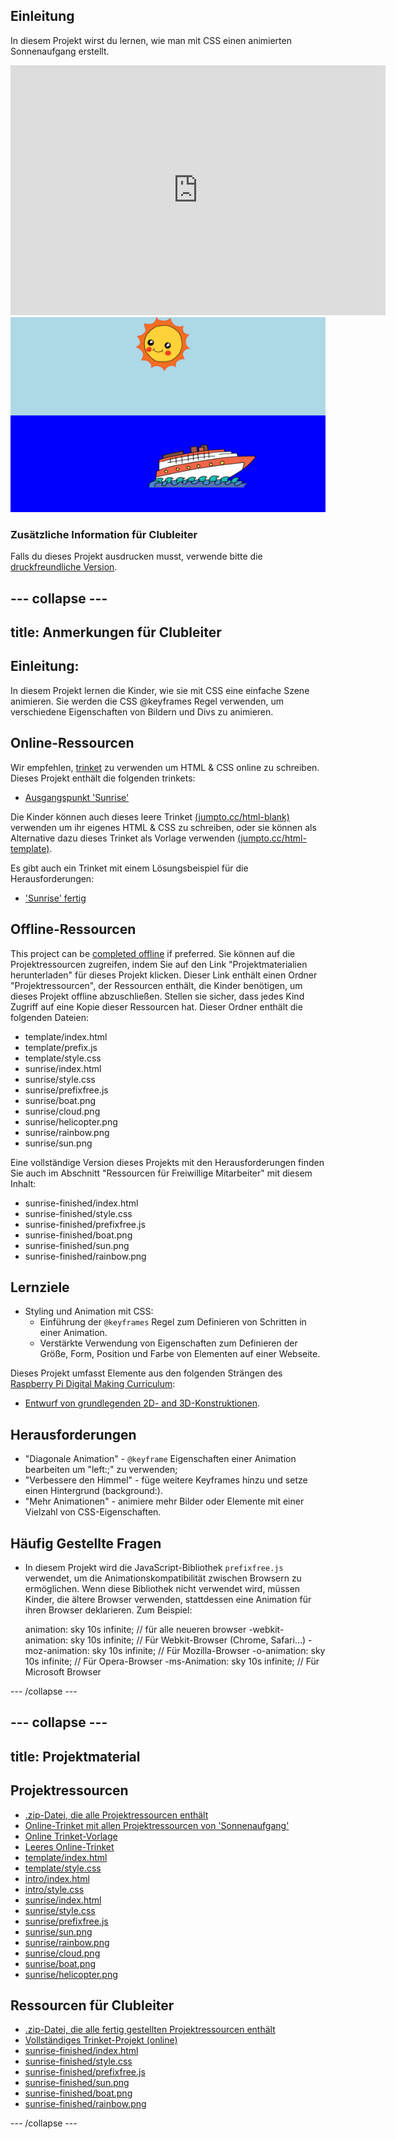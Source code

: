 ## Einleitung

In diesem Projekt wirst du lernen, wie man mit CSS einen animierten Sonnenaufgang erstellt.

<div class="trinket">
  <iframe src="https://trinket.io/embed/html/abcc0284a3?outputOnly=true&start=result" width="600" height="400" frameborder="0" marginwidth="0" marginheight="0" allowfullscreen>
  </iframe>
  <img src="images/sunrise-final.png">
</div>

### Zusätzliche Information für Clubleiter

Falls du dieses Projekt ausdrucken musst, verwende bitte die [druckfreundliche Version](https://projects.raspberrypi.org/en/projects/sunrise/print).

## \--- collapse \---

## title: Anmerkungen für Clubleiter

## Einleitung:

In diesem Projekt lernen die Kinder, wie sie mit CSS eine einfache Szene animieren. Sie werden die CSS @keyframes Regel verwenden, um verschiedene Eigenschaften von Bildern und Divs zu animieren.

## Online-Ressourcen

Wir empfehlen, [trinket](https://trinket.io/) zu verwenden um HTML & CSS online zu schreiben. Dieses Projekt enthält die folgenden trinkets:

+ [Ausgangspunkt 'Sunrise'](http://jumpto.cc/web-sunrise)

Die Kinder können auch dieses leere Trinket [(jumpto.cc/html-blank)](http://jumpto.cc/html-blank) verwenden um ihr eigenes HTML & CSS zu schreiben, oder sie können als Alternative dazu dieses Trinket als Vorlage verwenden [(jumpto.cc/html-template)](http://jumpto.cc/html-template).

Es gibt auch ein Trinket mit einem Lösungsbeispiel für die Herausforderungen:

+ ['Sunrise' fertig](https://trinket.io/html/abcc0284a3)

## Offline-Ressourcen

This project can be [completed offline](https://rpf.io/html-offline) if preferred. Sie können auf die Projektressourcen zugreifen, indem Sie auf den Link "Projektmaterialien herunterladen" für dieses Projekt klicken. Dieser Link enthält einen Ordner "Projektressourcen", der Ressourcen enthält, die Kinder benötigen, um dieses Projekt offline abzuschließen. Stellen sie sicher, dass jedes Kind Zugriff auf eine Kopie dieser Ressourcen hat. Dieser Ordner enthält die folgenden Dateien:

+ template/index.html
+ template/prefix.js
+ template/style.css
+ sunrise/index.html
+ sunrise/style.css
+ sunrise/prefixfree.js
+ sunrise/boat.png
+ sunrise/cloud.png
+ sunrise/helicopter.png
+ sunrise/rainbow.png
+ sunrise/sun.png

Eine vollständige Version dieses Projekts mit den Herausforderungen finden Sie auch im Abschnitt "Ressourcen für Freiwillige Mitarbeiter" mit diesem Inhalt:

+ sunrise-finished/index.html
+ sunrise-finished/style.css
+ sunrise-finished/prefixfree.js
+ sunrise-finished/boat.png
+ sunrise-finished/sun.png
+ sunrise-finished/rainbow.png

## Lernziele

+ Styling und Animation mit CSS: 
    + Einführung der `@keyframes` Regel zum Definieren von Schritten in einer Animation.
    + Verstärkte Verwendung von Eigenschaften zum Definieren der Größe, Form, Position und Farbe von Elementen auf einer Webseite.

Dieses Projekt umfasst Elemente aus den folgenden Strängen des [Raspberry Pi Digital Making Curriculum](http://rpf.io/curriculum):

+ [Entwurf von grundlegenden 2D- and 3D-Konstruktionen](https://www.raspberrypi.org/curriculum/design/creator).

## Herausforderungen

+ "Diagonale Animation" - `@keyframe` Eigenschaften einer Animation bearbeiten um "left:;" zu verwenden;
+ "Verbessere den Himmel" - füge weitere Keyframes hinzu und setze einen Hintergrund (background:).
+ "Mehr Animationen" - animiere mehr Bilder oder Elemente mit einer Vielzahl von CSS-Eigenschaften. 

## Häufig Gestellte Fragen

+ In diesem Projekt wird die JavaScript-Bibliothek `prefixfree.js` verwendet, um die Animationskompatibilität zwischen Browsern zu ermöglichen. Wenn diese Bibliothek nicht verwendet wird, müssen Kinder, die ältere Browser verwenden, stattdessen eine Animation für ihren Browser deklarieren. Zum Beispiel:

    animation: sky 10s infinite; // für alle neueren browser
    -webkit-animation: sky 10s infinite; // Für Webkit-Browser (Chrome, Safari...)
    -moz-animation: sky 10s infinite; // Für Mozilla-Browser
    -o-animation: sky 10s infinite; // Für Opera-Browser
    -ms-Animation: sky 10s infinite; // Für Microsoft Browser 
    

\--- /collapse \---

## \--- collapse \---

## title: Projektmaterial

## Projektressourcen

+ [.zip-Datei, die alle Projektressourcen enthält](https://github.com/raspberrypilearning/sunrise/raw/master/en/resources/sunrise-project-resources.zip)
+ [Online-Trinket mit allen Projektressourcen von 'Sonnenaufgang'](http://jumpto.cc/web-sunrise)
+ [Online Trinket-Vorlage](http://jumpto.cc/trinket-template)
+ [Leeres Online-Trinket](http://jumpto.cc/trinket-blank)
+ [template/index.html](https://github.com/raspberrypilearning/sunrise/raw/master/en/resources/template-index.html)
+ [template/style.css](https://github.com/raspberrypilearning/sunrise/raw/master/en/resources/template-style.css)
+ [intro/index.html](https://github.com/raspberrypilearning/sunrise/raw/master/en/resources/intro-index.html)
+ [intro/style.css](https://github.com/raspberrypilearning/sunrise/raw/master/en/resources/intro-style.css)
+ [sunrise/index.html](https://github.com/raspberrypilearning/sunrise/raw/master/en/resources/sunrise-index.html)
+ [sunrise/style.css](https://github.com/raspberrypilearning/sunrise/raw/master/en/resources/sunrise-style.css)
+ [sunrise/prefixfree.js](https://github.com/raspberrypilearning/sunrise/raw/master/en/resources/sunrise-prefixfree.js)
+ [sunrise/sun.png](https://github.com/raspberrypilearning/sunrise/raw/master/en/resources/sunrise-sun.png)
+ [sunrise/rainbow.png](https://github.com/raspberrypilearning/sunrise/raw/master/en/resources/sunrise-rainbow.png)
+ [sunrise/cloud.png](https://github.com/raspberrypilearning/sunrise/raw/master/en/resources/sunrise-cloud.png)
+ [sunrise/boat.png](https://github.com/raspberrypilearning/sunrise/raw/master/en/resources/sunrise-boat.png)
+ [sunrise/helicopter.png](https://github.com/raspberrypilearning/sunrise/raw/master/en/resources/sunrise-helicopter.png)

## Ressourcen für Clubleiter

+ [.zip-Datei, die alle fertig gestellten Projektressourcen enthält](https://github.com/raspberrypilearning/sunrise/raw/master/en/resources/sunrise-volunteer-resources.zip)
+ [Vollständiges Trinket-Projekt (online)](https://trinket.io/html/abcc0284a3)
+ [sunrise-finished/index.html](https://github.com/raspberrypilearning/sunrise/raw/master/en/resources/sunrise-finished-index.html)
+ [sunrise-finished/style.css](https://github.com/raspberrypilearning/sunrise/raw/master/en/resources/sunrise-finished-style.css)
+ [sunrise-finished/prefixfree.js](https://github.com/raspberrypilearning/sunrise/raw/master/en/resources/sunrise-finished-prefixfree.js)
+ [sunrise-finished/sun.png](https://github.com/raspberrypilearning/sunrise/raw/master/en/resources/sunrise-finished-sun.png)
+ [sunrise-finished/boat.png](https://github.com/raspberrypilearning/sunrise/raw/master/en/resources/sunrise-finished-boat.png)
+ [sunrise-finished/rainbow.png](https://github.com/raspberrypilearning/sunrise/raw/master/en/resources/sunrise-finished-rainbow.png)

\--- /collapse \---